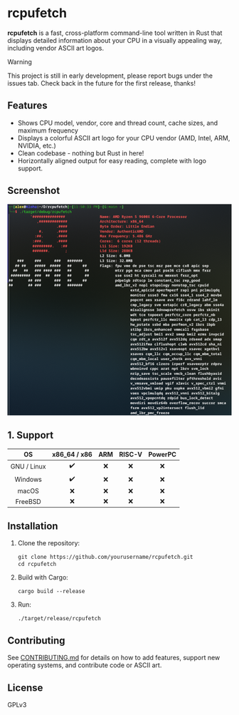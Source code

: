 # rcpufetch

**rcpufetch** is a fast, cross-platform command-line tool written in Rust that displays detailed information about your CPU in a visually appealing way, including vendor ASCII art logos.

> [!WARNING]
> This project is still in early development, please report bugs under the issues tab. Check back in the future for the first release, thanks!

## Features
- Shows CPU model, vendor, core and thread count, cache sizes, and maximum frequency
- Displays a colorful ASCII art logo for your CPU vendor (AMD, Intel, ARM, NVIDIA, etc.)
- Clean codebase - nothing but Rust in here!
- Horizontally aligned output for easy reading, complete with logo support.

## Screenshot
![Main Screenshot](.github/assets/Screenshot_AMD.png)

## 1. Support

| OS          | x86_64 / x86       | ARM                | RISC-V             | PowerPC            |
|:-----------:|:------------------:|:------------------:|:------------------:|:------------------:|
| GNU / Linux | :heavy_check_mark: | :x:                | :x:                | :x:                |
| Windows     | :heavy_check_mark: | :x:                | :x:                | :x:                |
| macOS       | :x:                | :x:                | :x:                | :x:                |
| FreeBSD     | :x:                | :x:                | :x:                | :x:                |


## Installation
1. Clone the repository:
   ```
   git clone https://github.com/yourusername/rcpufetch.git
   cd rcpufetch
   ```
2. Build with Cargo:
   ```
   cargo build --release
   ```
3. Run:
   ```
   ./target/release/rcpufetch
   ```

## Contributing
See [CONTRIBUTING.md](CONTRIBUTING.md) for details on how to add features, support new operating systems, and contribute code or ASCII art.

## License
GPLv3
